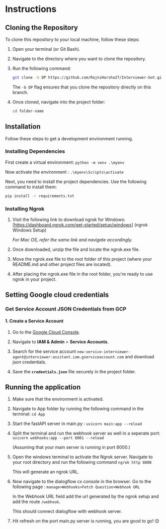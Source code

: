 # Instructions

## Cloning the Repository

To clone this repository to your local machine, follow these steps:

1. Open your terminal (or Git Bash).
2. Navigate to the directory where you want to clone the repository.
3. Run the following command:

   ```bash
   git clone -b DP https://github.com/RajniHarsha27/Interviewer-bot.git
   ```

   The `-b DP` flag ensures that you clone the repository directly on this branch.

4. Once cloned, navigate into the project folder:

   ```bash
   cd folder-name
   ```

## Installation

Follow these steps to get a development environment running.

### Installing Dependencies

First create a virtual environment: `python -m venv .\myenv`

Now activate the environment : `.\myenv\Scripts\activate`

Next, you need to install the project dependencies. Use the following command to install them:

```bash
pip install -r requirements.txt
```

### Installing Ngrok

1. Visit the following link to download ngrok for Windows: [https://dashboard.ngrok.com/get-started/setup/windows] (ngrok Windows Setup)

   _For Mac OS, refer the same link and navigate accordingly._

2. Once downloaded, unzip the file and locate the ngrok.exe file.

3. Move the ngrok.exe file to the root folder of this project (where your README.md and other project files are located).

4. After placing the ngrok.exe file in the root folder, you're ready to use ngrok in your project.

## Setting Google cloud credentials

### Get Service Account JSON Credentials from GCP

#### 1. Create a Service Account

1. Go to the [Google Cloud Console](https://console.cloud.google.com/).

2. Navigate to **IAM & Admin** > **Service Accounts**.

3. Search for the service account `new-service-interviewer-agent@interviewer-assitant.iam.gserviceaccount.com` and download json credentials.

4. Save the **`credentials.json`** file securely in the project folder.

## Running the application

1. Make sure that the environment is activated.

2. Navigate to App folder by running the following command in the terminal: `cd App`

3. Start the fastAPI server in main.py : `uvicorn main:app --reload`

4. Split the terminal and run the webhook server as well in a seperate port: `uvicorn webhooks:app --port 8001 --reload`

   (Assuming that your main server is running in port 8000.)

5. Open the windows terminal to activate the Ngrok server. Navigate to your root directory and run the following command `ngrok http 8000`

   This will generate an ngrok URL.

6. Now navigate to the dialogflow cx console in the browser. Go to the following page : `manage>Webhooks>Fetch Question>Webhook URL`

   In the Webhook URL field add the url generated by the ngrok setup and add the route `/webhook`.

   This should connect dialogflow with webhook server.

7. Hit refresh on the port main.py server is running, you are good to go! 😊
